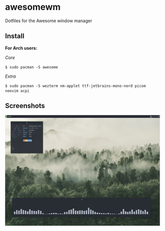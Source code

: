 # awesomewm
Dotfiles for the Awesome window manager

## Install

**For Arch users:**

*Core*
```
$ sudo pacman -S awesome
```

*Extra*
```
$ sudo pacman -S wezterm nm-applet ttf-jetbrains-mono-nerd picom neovim acpi
```

## Screenshots

<img src="screenshots/awesome.png" width="640" height="360">
